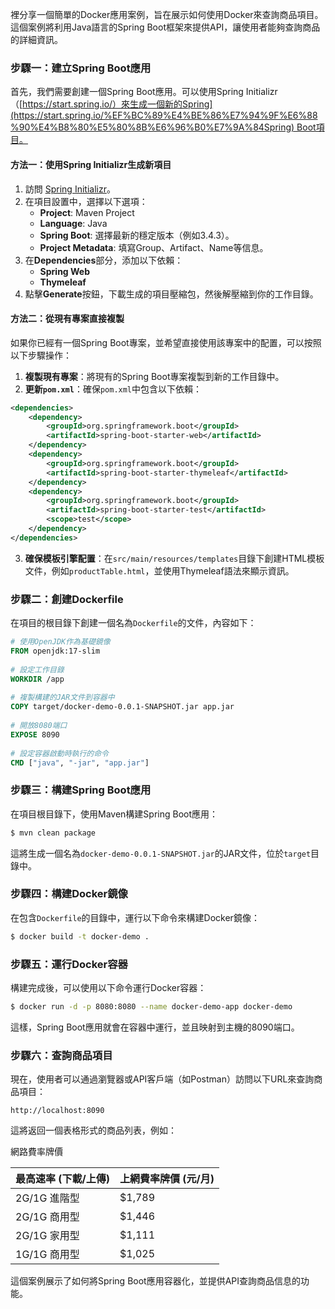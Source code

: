 裡分享一個簡單的Docker應用案例，旨在展示如何使用Docker來查詢商品項目。這個案例將利用Java語言的Spring Boot框架來提供API，讓使用者能夠查詢商品的詳細資訊。
### 步驟一：建立Spring Boot應用

首先，我們需要創建一個Spring Boot應用。可以使用Spring Initializr（[https://start.spring.io/）來生成一個新的Spring](https://start.spring.io/%EF%BC%89%E4%BE%86%E7%94%9F%E6%88%90%E4%B8%80%E5%80%8B%E6%96%B0%E7%9A%84Spring) Boot項目。
#### 方法一：使用Spring Initializr生成新項目

1. 訪問 [Spring Initializr](https://start.spring.io/)。
2. 在項目設置中，選擇以下選項：
    - **Project**: Maven Project
    - **Language**: Java
    - **Spring Boot**: 選擇最新的穩定版本（例如3.4.3）。
    - **Project Metadata**: 填寫Group、Artifact、Name等信息。
3. 在**Dependencies**部分，添加以下依賴：
    - **Spring Web**
    - **Thymeleaf**
4. 點擊**Generate**按鈕，下載生成的項目壓縮包，然後解壓縮到你的工作目錄。
#### 方法二：從現有專案直接複製

如果你已經有一個Spring Boot專案，並希望直接使用該專案中的配置，可以按照以下步驟操作：

1. **複製現有專案**：將現有的Spring Boot專案複製到新的工作目錄中。
2. **更新`pom.xml`**：確保`pom.xml`中包含以下依賴：

```xml
<dependencies>
    <dependency>
        <groupId>org.springframework.boot</groupId>
        <artifactId>spring-boot-starter-web</artifactId>
    </dependency>
    <dependency>
        <groupId>org.springframework.boot</groupId>
        <artifactId>spring-boot-starter-thymeleaf</artifactId>
    </dependency>
    <dependency>
        <groupId>org.springframework.boot</groupId>
        <artifactId>spring-boot-starter-test</artifactId>
        <scope>test</scope>
    </dependency>
</dependencies>
```

3. **確保模板引擎配置**：在`src/main/resources/templates`目錄下創建HTML模板文件，例如`productTable.html`，並使用Thymeleaf語法來顯示資訊。
### 步驟二：創建Dockerfile

在項目的根目錄下創建一個名為`Dockerfile`的文件，內容如下：

```dockerfile
# 使用OpenJDK作為基礎鏡像  
FROM openjdk:17-slim  
  
# 設定工作目錄  
WORKDIR /app  
  
# 複製構建的JAR文件到容器中  
COPY target/docker-demo-0.0.1-SNAPSHOT.jar app.jar  
  
# 開放8080端口  
EXPOSE 8090  
  
# 設定容器啟動時執行的命令  
CMD ["java", "-jar", "app.jar"]
```

### 步驟三：構建Spring Boot應用

在項目根目錄下，使用Maven構建Spring Boot應用：

```bash
$ mvn clean package
```

這將生成一個名為`docker-demo-0.0.1-SNAPSHOT.jar`的JAR文件，位於`target`目錄中。

### 步驟四：構建Docker鏡像

在包含`Dockerfile`的目錄中，運行以下命令來構建Docker鏡像：

```bash
$ docker build -t docker-demo .
```

### 步驟五：運行Docker容器

構建完成後，可以使用以下命令運行Docker容器：

```bash
$ docker run -d -p 8080:8080 --name docker-demo-app docker-demo
```

這樣，Spring Boot應用就會在容器中運行，並且映射到主機的8090端口。

### 步驟六：查詢商品項目

現在，使用者可以通過瀏覽器或API客戶端（如Postman）訪問以下URL來查詢商品項目：

```
http://localhost:8090
```

這將返回一個表格形式的商品列表，例如：

網路費率牌價

| 最高速率 (下載/上傳) | 上網費率牌價 (元/月) |
| ------------ | ------------ |
| 2G/1G 進階型    | $1,789       |
| 2G/1G 商用型    | $1,446       |
| 2G/1G 家用型    | $1,111       |
| 1G/1G 商用型    | $1,025       |

這個案例展示了如何將Spring Boot應用容器化，並提供API查詢商品信息的功能。
